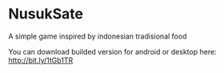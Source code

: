# NusukSate
A simple game inspired by indonesian tradisional food

You can download builded version for android or desktop here: http://bit.ly/1tGb1TR
